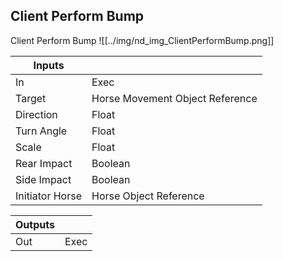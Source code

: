 ## Client Perform Bump
Client Perform Bump
![[../img/nd_img_ClientPerformBump.png]]

|Inputs||
|--|--|
| In | Exec |
| Target | Horse Movement Object Reference |
| Direction | Float |
| Turn Angle | Float |
| Scale | Float |
| Rear Impact | Boolean |
| Side Impact | Boolean |
| Initiator Horse | Horse Object Reference |

|Outputs||
|--|--|
| Out | Exec |
